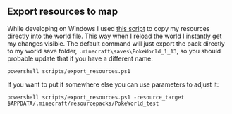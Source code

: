 ## Export resources to map

While developing on Windows I used [this script](https://github.com/draav/Minecraft_PokeWorld/blob/master/scripts/export_resources.ps1) to copy my resources directly into the world file. This way when I reload the world I instantly get my changes visible. The default command will just export the pack directly to my world save folder, `.minecraft\saves\PokeWorld_1_13`, so you should probable update that if you have a different name:

`powershell scripts/export_resources.ps1`

If you want to put it somewhere else you can use parameters to adjust it:

`powershell scripts/export_resources.ps1 -resource_target $APPDATA/.minecraft/resourcepacks/PokeWorld_test`
